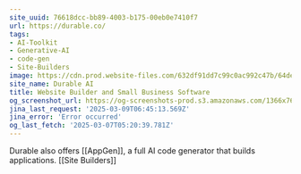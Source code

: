 ```yaml
---
site_uuid: 76618dcc-bb89-4003-b175-00eb0e7410f7
url: https://durable.co/
tags:
- AI-Toolkit
- Generative-AI
- code-gen
- Site-Builders
image: https://cdn.prod.website-files.com/632df91dd7c99c0ac992c47b/64de91c985557678c7947c84_newsletter-og-image%20(1).png
site_name: Durable AI
title: Website Builder and Small Business Software
og_screenshot_url: https://og-screenshots-prod.s3.amazonaws.com/1366x768/80/false/c226e226ff85a28b363f88247f2fef559bc006427b1e1058dc93a0f8be3b69ae.jpeg
jina_last_request: '2025-03-09T06:45:13.569Z'
jina_error: 'Error occurred'
og_last_fetch: '2025-03-07T05:20:39.781Z'
---
```

Durable also offers [[AppGen]], a full AI code generator that builds applications.  [[Site Builders]]



